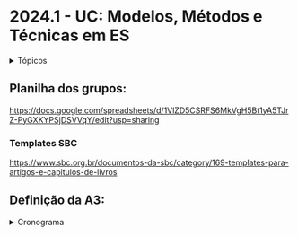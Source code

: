 # 2024.1 - UC: Modelos, Métodos e Técnicas em ES


<details>

<summary>Tópicos</summary>

### Tópicos

- Tópico 01 - Introdução de Engenharia Software
- Tópico 02 - Modelos de Processo de Desenvolvimento
- Tópico 03 - Engenharia de Requisitos
- Tópico 04 - Visão e análise de projeto
- Tópico 05 - Paradigma de desenvolvimento ágil
- Tópico 06 - DevOps

</details>


## Planilha dos grupos:

https://docs.google.com/spreadsheets/d/1VlZD5CSRFS6MkVgH5Bt1yA5TJrZ-PyGXKYPSjDSVVqY/edit?usp=sharing

### Templates SBC

https://www.sbc.org.br/documentos-da-sbc/category/169-templates-para-artigos-e-capitulos-de-livros


## Definição da A3:


<details>

<summary>Cronograma</summary>

## Cronograma

| DATA          | Descrição     | Link |
| ------------- | ------------- |      |
| 18/03/2024    |               |      |
| 25/03/2024    |   |      |
| 01/04/2024    | Acoplamento e Coesão | [slides](/modelos-metodos-tecnicas-es/aulas/abril/1-04-24/aula-010324.pdf)   |
| 08/04/2024    |  Online - Conceitos SOLID | [slides](/modelos-metodos-tecnicas-es/aulas/abril/08-04-24/README.md)     |
| 15/04/2024    | Requisitos de Software |  [conteudo](/modelos-metodos-tecnicas-es/aulas/abril/15-04-24/README.md)    |
| 22/04/2024    |  |      |
| 29/04/2024    |   |      |


</details>

